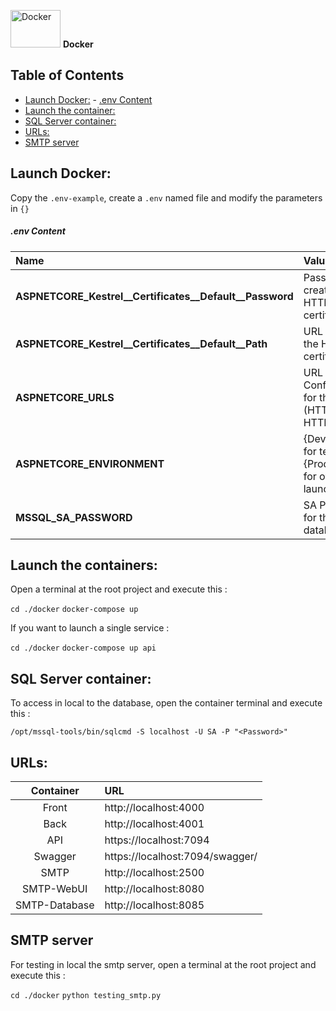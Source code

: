 <img src="https://user.oc-static.com/upload/2021/11/10/1636542639252_Moby-logo.png" alt="Docker" width="80" height="60"> **Docker**

## Table of Contents
  - [Launch Docker:](#launch-docker)
        - [.env Content](#env-content)
  - [Launch the container:](#launch-the-container)
  - [SQL Server container:](#sql-server-container)
  - [URLs:](#urls)
  - [SMTP server](#smtp-server)
  
## Launch Docker:

Copy the ``.env-example``, create a ``.env`` named file and modify the parameters in ``{}``

##### .env Content

| Name | Value |
|:---------------|:---------------|
| **ASPNETCORE_Kestrel__Certificates__Default__Password** | Password for creating the HTTPS certificate |
| **ASPNETCORE_Kestrel__Certificates__Default__Path** | URL Path for the HTTPS certificate |
| **ASPNETCORE_URLS** | URL Configuration for the API (HTTP only or HTTP/HTTPS) |
| **ASPNETCORE_ENVIRONMENT** | {Development} for testing, {Production} for official launch |
| **MSSQL_SA_PASSWORD** | SA Password for the database |

## Launch the containers: 

Open a terminal at the root project and execute this :

``cd ./docker`` 
``docker-compose up``

If you want to launch a single service :

``cd ./docker`` 
``docker-compose up api``

## SQL Server container:

To access in local to the database, open the container terminal and execute this :

``/opt/mssql-tools/bin/sqlcmd -S localhost -U SA -P "<Password>"``

## URLs: 

| Container | URL |
|:---------------:|:---------------|
| Front | http://localhost:4000 |
| Back | http://localhost:4001 |
| API | https://localhost:7094 |
| Swagger | https://localhost:7094/swagger/ |
| SMTP | http://localhost:2500 |
| SMTP-WebUI | http://localhost:8080 |
| SMTP-Database | http://localhost:8085 |

## SMTP server

For testing in local the smtp server, open a terminal at the root project and execute this :

``cd ./docker``
``python testing_smtp.py``


